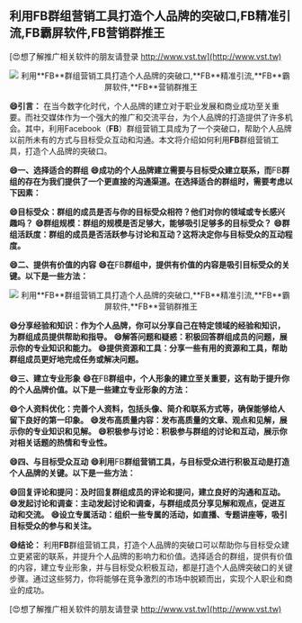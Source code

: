 ## **利用**FB**群组营销工具打造个人品牌的突破口,**FB**精准引流,**FB**霸屏软件,**FB**营销群推王**

[😍想了解推广相关软件的朋友请登录 http://www.vst.tw](http://www.vst.tw)

 <center><img src="https://vst.tw/MP4/tuiguang/png/2.png" alt="利用**FB**群组营销工具打造个人品牌的突破口,**FB**精准引流,**FB**霸屏软件,**FB**营销群推王"></center>

**😄引言：**
在当今数字化时代，个人品牌的建立对于职业发展和商业成功至关重要。而社交媒体作为一个强大的推广和交流平台，为个人品牌的打造提供了许多机会。其中，利用Facebook（**FB**）群组营销工具成为了一个突破口，帮助个人品牌以前所未有的方式与目标受众互动和沟通。本文将介绍如何利用**FB**群组营销工具，打造个人品牌的突破口。

**😄一、选择适合的群组**
**😄成功的个人品牌建立需要与目标受众建立联系，而**FB**群组的存在为我们提供了一个更直接的沟通渠道。在选择适合的群组时，需要考虑以下因素：**

**😄目标受众：群组的成员是否与你的目标受众相符？他们对你的领域或专长感兴趣吗？**
**😄群组规模：群组的规模是否足够大，能够吸引足够多的目标受众？**
**😄群组活跃度：群组的成员是否活跃参与讨论和互动？这将决定你与目标受众的互动程度。**

**😄二、提供有价值的内容**
**😄在**FB**群组中，提供有价值的内容是吸引目标受众的关键。以下是一些方法：**

 <center><img src="https://vst.tw/MP4/tuiguang/png/3.png" alt="利用**FB**群组营销工具打造个人品牌的突破口,**FB**精准引流,**FB**霸屏软件,**FB**营销群推王"></center>

**😄分享经验和知识：作为个人品牌，你可以分享自己在特定领域的经验和知识，为群组成员提供帮助和指导。**
**😄解答问题和疑惑：积极回答群组成员的问题，展示你的专业知识和能力。**
**😄提供资源和工具：分享一些有用的资源和工具，帮助群组成员更好地完成任务或解决问题。**

**😄三、建立专业形象**
**😄在**FB**群组中，个人形象的建立至关重要，这有助于提升你的个人品牌价值。以下是一些建立专业形象的方法：**

**😄个人资料优化：完善个人资料，包括头像、简介和联系方式等，确保能够给人留下良好的第一印象。**
**😄发布高质量内容：发布高质量的文章、观点和见解，展示你的专业知识和见解。**
**😄积极参与讨论：积极参与群组的讨论和互动，展示你对相关话题的热情和专业性。**

**😄四、与目标受众互动**
**😄利用**FB**群组营销工具，与目标受众进行积极互动是打造个人品牌的关键。以下是一些方法：**

**😄回复评论和提问：及时回复群组成员的评论和提问，建立良好的沟通和互动。**
**😄发起讨论和调查：主动发起讨论和调查，与群组成员分享见解和观点，促进互动和交流。**
**😄设立专属活动：组织一些专属的活动，如直播、专题讲座等，吸引目标受众的参与和关注。**

**😄结论：**
利用**FB**群组营销工具，打造个人品牌的突破口可以帮助你与目标受众建立更紧密的联系，并提升个人品牌的影响力和价值。选择适合的群组，提供有价值的内容，建立专业形象，并与目标受众积极互动，都是打造个人品牌突破口的关键步骤。通过这些努力，你将能够在竞争激烈的市场中脱颖而出，实现个人职业和商业的成功。

[😍想了解推广相关软件的朋友请登录 http://www.vst.tw](http://www.vst.tw)



